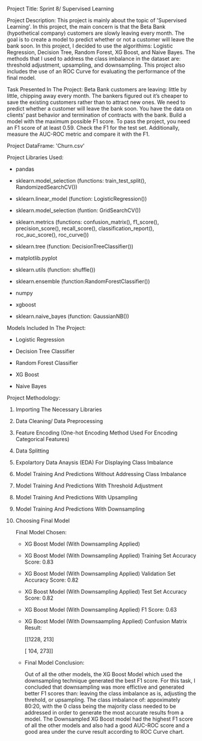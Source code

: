 Project Title: Sprint 8/ Supervised Learning

Project Description: This project is mainly about the topic of 'Supervised Learning'. In this project, the main concern is that the Beta Bank (hypothetical company) 
customers are slowly leaving every month. The goal is to create a model to predict whether or not a customer will leave the bank soon. In this project, I decided to 
use the algorithims: Logistic Regression, Decision Tree, Random Forest, XG Boost, and Naive Bayes. The methods that I used to address the class imbalance in the dataset 
are: threshold adjustment, upsampling, and downsampling. This project also includes the use of an ROC Curve for evaluating the performance of the final model.

Task Presented In The Project: Beta Bank customers are leaving: little by little, chipping away every month. 
The bankers figured out it’s cheaper to save the existing customers rather than to attract new ones.
We need to predict whether a customer will leave the bank soon. You have the data on clients’ past behavior and termination of contracts with the bank.
Build a model with the maximum possible F1 score. To pass the project, you need an F1 score of at least 0.59. Check the F1 for the test set.
Additionally, measure the AUC-ROC metric and compare it with the F1.

Project DataFrame: 'Churn.csv'

Project Libraries Used:

* pandas

* sklearn.model_selection (functions: train_test_split(), RandomizedSearchCV())

* sklearn.linear_model (function: LogisticRegression())

* sklearn.model_selection (funtion: GridSearchCV())

* sklearn.metrics (functions: confusion_matrix(), f1_score(), precision_score(), recall_score(), classification_report(), roc_auc_score(), roc_curve())

* sklearn.tree (function: DecisionTreeClassifier())

* matplotlib.pyplot

* sklearn.utils (function: shuffle())

* sklearn.ensemble (function:RandomForestClassifier())

* numpy

* xgboost 

* sklearn.naive_bayes (function: GaussianNB())

Models Included In The Project:

* Logistic Regression

* Decision Tree Classifier

* Random Forest Classifier

* XG Boost

* Naive Bayes


Project Methodology:

1) Importing The Necessary Libraries

2) Data Cleaning/ Data Preprocessing

3) Feature Encoding (One-hot Encoding Method Used For Encoding Categorical Features)

4) Data Splitting

5) Expolartory Data Anaysis (EDA) For Displaying Class Imbalance

6) Model Training And Predictions Without Addressing Class Imbalance

7) Model Training And Predictions With Threshold Adjustment

8) Model Training And Predictions With Upsampling

9) Model Training And Predictions With Downsampling

10) Choosing Final Model 

    Final Model Chosen:

     * XG Boost Model (With Downsampling Applied)

     * XG Boost Model (With Downsampling Applied) Training Set Accuracy Score: 0.83
   
     * XG Boost Model (With Downsampling Applied) Validation Set Accuracy Score: 0.82
     
     * XG Boost Model (With Downsampling Applied) Test Set Accuracy Score: 0.82
   
     * XG Boost Model (With Downsampling Applied) F1 Score: 0.63
   
     * XG Boost Model (With Downsaampling Applied) Confusion Matrix Result:

       [[1228,  213]
       
       [ 104,  273]]
   
     * Final Model Conclusion:

       Out of all the other models, the XG Boost Model which used the downsampling technique generated the best F1 score. For this task, I concluded that
       downsampling was more effictive and generated better F1 scores than: leaving the class imbalance as is, adjusting the threhold, or upsampling. The class imbalance of:
       appoximately 80:20, with the 0 class being the majority class needed to be addressed in order to generate the most accurate results from a model. The Downsampled XG Boost
       model had the highest F1 score of all the other models and also had a good AUC-ROC score and a good area under the curve result according to ROC Curve chart.
 
